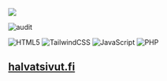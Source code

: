 
<img src="https://user-images.githubusercontent.com/88707539/185848811-402def19-1c8c-4864-91b3-c9aa3392af30.png">


<br>


![audit](https://user-images.githubusercontent.com/88707539/185891131-34f0879d-fa7c-454e-a003-ed915520a318.PNG)

![HTML5](https://img.shields.io/badge/html5-%23E34F26.svg?style=for-the-badge&logo=html5&logoColor=white)
![TailwindCSS](https://img.shields.io/badge/tailwindcss-%2338B2AC.svg?style=for-the-badge&logo=tailwind-css&logoColor=white)
![JavaScript](https://img.shields.io/badge/javascript-%23323330.svg?style=for-the-badge&logo=javascript&logoColor=%23F7DF1E)
![PHP](https://img.shields.io/badge/php-%23777BB4.svg?style=for-the-badge&logo=php&logoColor=white)

 ## <a href="https://www.halvatsivut.fi">halvatsivut.fi</a> 
 

